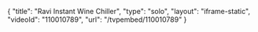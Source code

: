 {
    "title": "Ravi Instant Wine Chiller",
    "type": "solo",
    "layout": "iframe-static",
    "videoId": "110010789",
    "url": "\/tvpembed\/110010789"
}